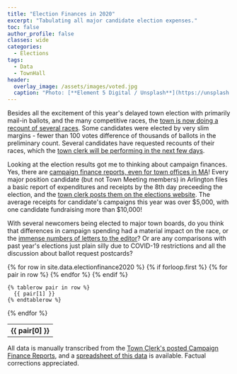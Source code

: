 ```yaml
---
title: "Election Finances in 2020"
excerpt: "Tabulating all major candidate election expenses."
toc: false
author_profile: false
classes: wide
categories:
  - Elections
tags:
  - Data
  - TownHall
header:
  overlay_image: /assets/images/voted.jpg
  caption: "Photo: [**Element 5 Digital / Unsplash**](https://unsplash.com/@element5digital)"
---
```


Besides all the excitement of this year's delayed town election with primarily mail-in ballots, and the many competitive races, the [town is now doing a recount of several races](https://yourarlington.com/arlington-archives/town-school/elections/17379-recount-061920.html).  Some candidates were elected by very slim margins - fewer than 100 votes difference of thousands of ballots in the preliminary count.  Several candidates have requested recounts of their races, which the [town clerk will be performing in the next few days](https://www.arlingtonma.gov/Home/Components/News/News/10294/).

Looking at the election results got me to thinking about campaign finances.  Yes, there are [campaign finance reports, even for town offices in MA](https://www.ocpf.us/Legal/CampaignFinanceLaw)!  Every major position candidate (but not Town Meeting members) in Arlington files a basic report of expenditures and receipts by the 8th day preceeding the election, and the [town clerk posts them on the elections website](https://www.arlingtonma.gov/town-governance/elections-voting/2020-election-results).  The average receipts for candidate's campaigns this year was over $5,000, with one candidate fundraising more than $10,000!

With several newcomers being elected to major town boards, do you think that differences in campaign spending had a material impact on the race, or the [immense numbers of letters to the editor](https://yourarlington.com/easyblog.html)?  Or are any comparisons with past year's elections just plain silly due to COVID-19 restrictions and all the discussion about ballot request postcards?

<table class="table">
  {% for row in site.data.electionfinance2020 %}
    {% if forloop.first %}
    <tr>
      {% for pair in row %}
        <th>{{ pair[0] }}</th>
      {% endfor %}
    </tr>
    {% endif %}

    {% tablerow pair in row %}
      {{ pair[1] }}
    {% endtablerow %}
  {% endfor %}
</table>

All data is manually transcribed from the [Town Clerk's posted Campaign Finance Reports](https://www.arlingtonma.gov/town-governance/elections-voting/2020-election-results), and a [spreadsheet of this data](https://github.com/ShaneCurcuru/menotomymatters/blob/master/_data/electionfinance2020.json) is available.  Factual corrections appreciated.